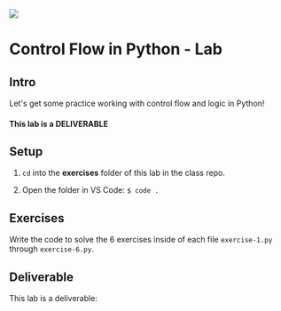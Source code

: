 <img src="https://i.imgur.com/DPzk4Ok.png">

# Control Flow in Python - Lab

## Intro

Let's get some practice working with control flow and logic in Python!

#### This lab is a DELIVERABLE

## Setup

1. `cd` into the **exercises** folder of this lab in the class repo.

2. Open the folder in VS Code: `$ code .`

## Exercises

Write the code to solve the 6 exercises inside of each file `exercise-1.py` through `exercise-6.py`.

## Deliverable

This lab is a deliverable:











